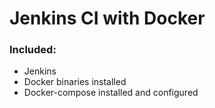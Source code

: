 # Jenkins CI with Docker 

### Included:
 - Jenkins
 - Docker binaries installed
 - Docker-compose installed and configured
